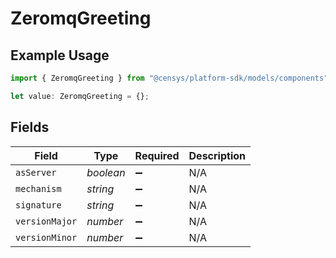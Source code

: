 # ZeromqGreeting

## Example Usage

```typescript
import { ZeromqGreeting } from "@censys/platform-sdk/models/components";

let value: ZeromqGreeting = {};
```

## Fields

| Field              | Type               | Required           | Description        |
| ------------------ | ------------------ | ------------------ | ------------------ |
| `asServer`         | *boolean*          | :heavy_minus_sign: | N/A                |
| `mechanism`        | *string*           | :heavy_minus_sign: | N/A                |
| `signature`        | *string*           | :heavy_minus_sign: | N/A                |
| `versionMajor`     | *number*           | :heavy_minus_sign: | N/A                |
| `versionMinor`     | *number*           | :heavy_minus_sign: | N/A                |